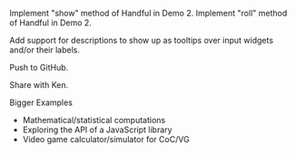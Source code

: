 
Implement "show" method of Handful in Demo 2.
Implement "roll" method of Handful in Demo 2.

Add support for descriptions to show up as tooltips over input widgets
and/or their labels.

Push to GitHub.

Share with Ken.

Bigger Examples
 * Mathematical/statistical computations
 * Exploring the API of a JavaScript library
 * Video game calculator/simulator for CoC/VG
